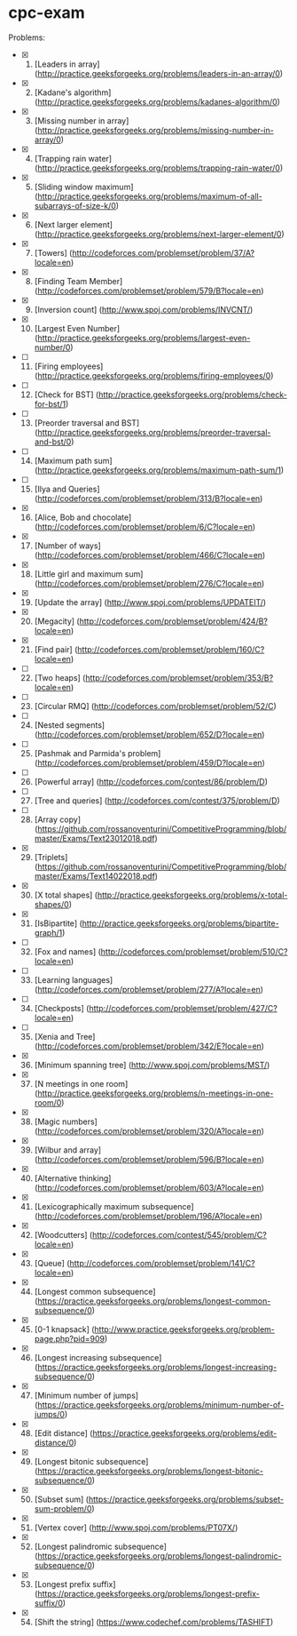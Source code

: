 # cpc-exam

Problems:

- [X] 01) [Leaders in array] (http://practice.geeksforgeeks.org/problems/leaders-in-an-array/0)
- [X] 02) [Kadane's algorithm] (http://practice.geeksforgeeks.org/problems/kadanes-algorithm/0)
- [X] 03) [Missing number in array] (http://practice.geeksforgeeks.org/problems/missing-number-in-array/0)
- [X] 04) [Trapping rain water] (http://practice.geeksforgeeks.org/problems/trapping-rain-water/0)
- [X] 05) [Sliding window maximum] (http://practice.geeksforgeeks.org/problems/maximum-of-all-subarrays-of-size-k/0)
- [X] 06) [Next larger element] (http://practice.geeksforgeeks.org/problems/next-larger-element/0)
- [X] 07) [Towers] (http://codeforces.com/problemset/problem/37/A?locale=en)
- [X] 08) [Finding Team Member] (http://codeforces.com/problemset/problem/579/B?locale=en)
- [X] 09) [Inversion count] (http://www.spoj.com/problems/INVCNT/)
- [X] 10) [Largest Even Number] (http://practice.geeksforgeeks.org/problems/largest-even-number/0)
- [ ] 11) [Firing employees] (http://practice.geeksforgeeks.org/problems/firing-employees/0)
- [ ] 12) [Check for BST] (http://practice.geeksforgeeks.org/problems/check-for-bst/1)
- [ ] 13) [Preorder traversal and BST] (http://practice.geeksforgeeks.org/problems/preorder-traversal-and-bst/0)
- [ ] 14) [Maximum path sum] (http://practice.geeksforgeeks.org/problems/maximum-path-sum/1)
- [ ] 15) [Ilya and Queries] (http://codeforces.com/problemset/problem/313/B?locale=en)
- [X] 16) [Alice, Bob and chocolate] (http://codeforces.com/problemset/problem/6/C?locale=en)
- [X] 17) [Number of ways] (http://codeforces.com/problemset/problem/466/C?locale=en)
- [X] 18) [Little girl and maximum sum] (http://codeforces.com/problemset/problem/276/C?locale=en)
- [X] 19) [Update the array] (http://www.spoj.com/problems/UPDATEIT/)
- [X] 20) [Megacity] (http://codeforces.com/problemset/problem/424/B?locale=en)
- [X] 21) [Find pair] (http://codeforces.com/problemset/problem/160/C?locale=en)
- [ ] 22) [Two heaps] (http://codeforces.com/problemset/problem/353/B?locale=en)
- [ ] 23) [Circular RMQ] (http://codeforces.com/problemset/problem/52/C)
- [ ] 24) [Nested segments] (http://codeforces.com/problemset/problem/652/D?locale=en)
- [ ] 25) [Pashmak and Parmida's problem] (http://codeforces.com/problemset/problem/459/D?locale=en)
- [ ] 26) [Powerful array] (http://codeforces.com/contest/86/problem/D)
- [ ] 27) [Tree and queries] (http://codeforces.com/contest/375/problem/D)
- [ ] 28) [Array copy] (https://github.com/rossanoventurini/CompetitiveProgramming/blob/master/Exams/Text23012018.pdf)
- [X] 29) [Triplets] (https://github.com/rossanoventurini/CompetitiveProgramming/blob/master/Exams/Text14022018.pdf)
- [X] 30) [X total shapes] (http://practice.geeksforgeeks.org/problems/x-total-shapes/0)
- [X] 31) [IsBipartite] (http://practice.geeksforgeeks.org/problems/bipartite-graph/1)
- [ ] 32) [Fox and names] (http://codeforces.com/problemset/problem/510/C?locale=en)
- [ ] 33) [Learning languages] (http://codeforces.com/problemset/problem/277/A?locale=en)
- [ ] 34) [Checkposts] (http://codeforces.com/problemset/problem/427/C?locale=en)
- [ ] 35) [Xenia and Tree] (http://codeforces.com/problemset/problem/342/E?locale=en)
- [X] 36) [Minimum spanning tree] (http://www.spoj.com/problems/MST/)
- [X] 37) [N meetings in one room] (http://practice.geeksforgeeks.org/problems/n-meetings-in-one-room/0)
- [X] 38) [Magic numbers] (http://codeforces.com/problemset/problem/320/A?locale=en)
- [X] 39) [Wilbur and array] (http://codeforces.com/problemset/problem/596/B?locale=en)
- [X] 40) [Alternative thinking] (http://codeforces.com/problemset/problem/603/A?locale=en)
- [X] 41) [Lexicographically maximum subsequence] (http://codeforces.com/problemset/problem/196/A?locale=en)
- [X] 42) [Woodcutters] (http://codeforces.com/contest/545/problem/C?locale=en)
- [X] 43) [Queue] (http://codeforces.com/problemset/problem/141/C?locale=en)
- [X] 44) [Longest common subsequence] (https://practice.geeksforgeeks.org/problems/longest-common-subsequence/0)
- [X] 45) [0-1 knapsack] (http://www.practice.geeksforgeeks.org/problem-page.php?pid=909)
- [X] 46) [Longest increasing subsequence] (https://practice.geeksforgeeks.org/problems/longest-increasing-subsequence/0)
- [X] 47) [Minimum number of jumps] (https://practice.geeksforgeeks.org/problems/minimum-number-of-jumps/0)
- [X] 48) [Edit distance] (https://practice.geeksforgeeks.org/problems/edit-distance/0)
- [X] 49) [Longest bitonic subsequence] (https://practice.geeksforgeeks.org/problems/longest-bitonic-subsequence/0)
- [X] 50) [Subset sum] (https://practice.geeksforgeeks.org/problems/subset-sum-problem/0)
- [X] 51) [Vertex cover] (http://www.spoj.com/problems/PT07X/)
- [X] 52) [Longest palindromic subsequence] (https://practice.geeksforgeeks.org/problems/longest-palindromic-subsequence/0)
- [X] 53) [Longest prefix suffix] (https://practice.geeksforgeeks.org/problems/longest-prefix-suffix/0)
- [X] 54) [Shift the string] (https://www.codechef.com/problems/TASHIFT)
